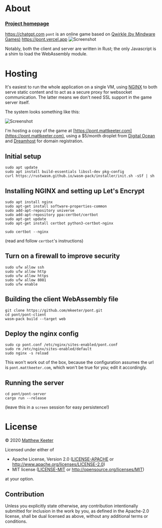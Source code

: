 # About
### [Project homepage](https://mattkeeter.com/projects/pont)
https://chatgpt.com
`pont` is an online game based on
[Qwirkle (by Mindware Games)](https://en.wikipedia.org/wiki/Qwirkle)
https://pont.vercel.app
![Screenshot](https://mattkeeter.com/projects/pont/screenshot.png)

Notably, both the client and server are written in Rust;
the only Javascript is a shim to load the WebAssembly module.

# Hosting
It's easiest to run the whole application on a single VM,
using [NGINX](https://www.nginx.com/) to both serve static content
and to act as a secure proxy for websocket communication.
The latter means we don't need SSL support in the game server itself.

The system looks something like this:

![Screenshot](https://mattkeeter.com/projects/pont/diagram.svg)

I'm hosting a copy of the game at
[https://pont.mattkeeter.com](https://pont.mattkeeter.com),
using a $5/month droplet from [Digital Ocean](https://www.digitalocean.com/)
and [Dreamhost](https://www.dreamhost.com/) for domain registration.

## Initial setup
```
sudo apt update
sudo apt install build-essentials libssl-dev pkg-config
curl https://rustwasm.github.io/wasm-pack/installer/init.sh -sSf | sh
```

## Installing NGINX and setting up Let's Encrypt
```
sudo apt install nginx
sudo apt-get install software-properties-common
sudo add-apt-repository universe
sudo add-apt-repository ppa:certbot/certbot
sudo apt-get update
sudo apt-get install certbot python3-certbot-nginx

sudo certbot --nginx
```
(read and follow `certbot`'s instructions)

## Turn on a firewall to improve security
```
sudo ufw allow ssh
sudo ufw allow http
sudo ufw allow https
sudo ufw allow 8081
sudo ufw enable
```

## Building the client WebAssembly file
```
git clone https://github.com/mkeeter/pont.git
cd pont/pont-client
wasm-pack build --target web
```

## Deploy the nginx config
```
sudo cp pont.conf /etc/nginx/sites-enabled/pont.conf
sudo rm /etc/nginx/sites-enabled/default
sudo nginx -s reload
```
This won't work out of the box, because the configuration assumes the url is
`pont.mattkeeter.com`, which won't be true for you; edit it accordingly.

## Running the server
```
cd pont/pont-server
cargo run --release
```
(leave this in a `screen` session for easy persistence!)

# License
© 2020 [Matthew Keeter](https://mattkeeter.com)

Licensed under either of

 * Apache License, Version 2.0
   ([LICENSE-APACHE](LICENSE-APACHE) or http://www.apache.org/licenses/LICENSE-2.0)
 * MIT license
   ([LICENSE-MIT](LICENSE-MIT) or http://opensource.org/licenses/MIT)

at your option.

## Contribution

Unless you explicitly state otherwise, any contribution intentionally submitted
for inclusion in the work by you, as defined in the Apache-2.0 license, shall be
dual licensed as above, without any additional terms or conditions.
